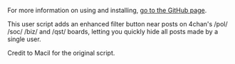 For more information on using and installing, [go to the GitHub
page](http://specialeddy.github.com/QuickBlocker/).

This user script adds an enhanced filter button near posts on 4chan's /pol/ /soc/ /biz/ and /qst/ boards,
letting you quickly hide all posts made by a single user.

Credit to Macil for the original script.
